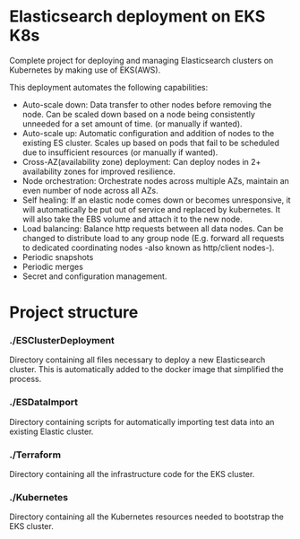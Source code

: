 # Elasticsearch deployment on EKS K8s

Complete project for deploying and managing Elasticsearch clusters on Kubernetes by making use of EKS(AWS).

This deployment automates the following capabilities:
* Auto-scale down: Data transfer to other nodes before removing the node. Can be scaled down based on a node being consistently unneeded for a set amount of time. (or manually if wanted).
* Auto-scale up: Automatic configuration and addition of nodes to the existing ES cluster. Scales up based on pods that fail to be scheduled due to insufficient resources (or manually if wanted).
* Cross-AZ(availability zone) deployment: Can deploy nodes in 2+ availability zones for improved resilience.
* Node orchestration: Orchestrate nodes across multiple AZs, maintain an even number of node across all AZs.    
* Self healing: If an elastic node comes down or becomes unresponsive, it will automatically be put out of service and replaced by kubernetes. It will also take the EBS volume and attach it to the new node.   
* Load balancing: Balance http requests between all data nodes. Can be changed to distribute load to any group node (E.g. forward all requests to dedicated coordinating nodes -also known as http/client nodes-).
* Periodic snapshots
* Periodic merges
* Secret and configuration management.

# Project structure

### ./ESClusterDeployment
Directory containing all files necessary to deploy a new Elasticsearch cluster. This is automatically added to the docker image that simplified the process.

### ./ESDataImport
Directory containing scripts for automatically importing test data into an existing Elastic cluster.

### ./Terraform
Directory containing all the infrastructure code for the EKS cluster.

### ./Kubernetes 
Directory containing all the Kubernetes resources needed to bootstrap the EKS cluster. 

